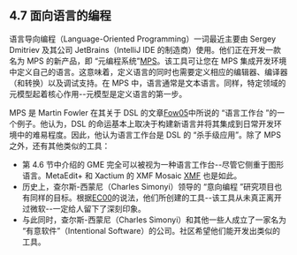 ## 4.7 面向语言的编程
语言导向编程（Language-Oriented Programming）一词最近主要由 Sergey Dmitriev 及其公司 JetBrains（IntelliJ IDE 的制造商）使用。他们正在开发一款名为 MPS 的新产品，即 “元编程系统”[MPS](../ref.md#mps)。该工具可让您在 MPS 集成开发环境中定义自己的语言。这意味着，定义语言的同时也需要定义相应的编辑器、编译器（和转换）以及调试支持。在 MPS 中，语言通常是文本语言。同样，特定领域的元模型起着核心作用--元模型是定义语言的第一步。

MPS 是 Martin Fowler 在其关于 DSL 的文章[Fow05](../ref.md#fow05)中所说的 “语言工作台 ”的一个例子。他认为，DSL 的命运基本上取决于构建新语言并将其集成到日常开发环境中的难易程度。因此，他认为语言工作台是 DSL 的 “杀手级应用”。除了 MPS 之外，还有其他类似的工具：
- 第 4.6 节中介绍的 GME 完全可以被视为一种语言工作台--尽管它侧重于图形语言。MetaEdit+ 和 Xactium 的 XMF Mosaic [XMF](../ref.md#xmf) 也是如此。
- 历史上，查尔斯-西蒙尼（Charles Simonyi）领导的 “意向编程 ”研究项目也有同样的目标。根据[EC00](../ref.md#ec00)的说法，他们所创建的工具--该工具从未真正离开过微软--一定给人留下了深刻印象。
- 与此同时，查尔斯-西蒙尼（Charles Simonyi）和其他一些人成立了一家名为 “有意软件”（Intentional Software）的公司。社区希望他们能开发出类似的工具。
